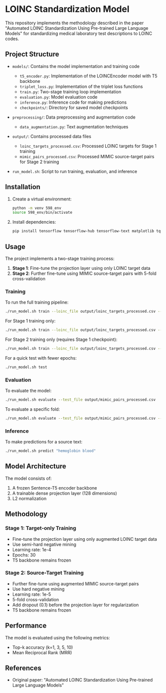 # LOINC Standardization Model

This repository implements the methodology described in the paper "Automated LOINC Standardization Using Pre-trained Large Language Models" for standardizing medical laboratory test descriptions to LOINC codes.

## Project Structure

- `models/`: Contains the model implementation and training code
  - `t5_encoder.py`: Implementation of the LOINCEncoder model with T5 backbone
  - `triplet_loss.py`: Implementation of the triplet loss functions
  - `train.py`: Two-stage training loop implementation
  - `evaluation.py`: Model evaluation code
  - `inference.py`: Inference code for making predictions
  - `checkpoints/`: Directory for saved model checkpoints

- `preprocessing/`: Data preprocessing and augmentation code
  - `data_augmentation.py`: Text augmentation techniques

- `output/`: Contains processed data files
  - `loinc_targets_processed.csv`: Processed LOINC targets for Stage 1 training
  - `mimic_pairs_processed.csv`: Processed MIMIC source-target pairs for Stage 2 training

- `run_model.sh`: Script to run training, evaluation, and inference

## Installation

1. Create a virtual environment:
   ```bash
   python -m venv 598_env
   source 598_env/bin/activate
   ```

2. Install dependencies:
   ```bash
   pip install tensorflow tensorflow-hub tensorflow-text matplotlib tqdm scikit-learn pandas numpy
   ```

## Usage

The project implements a two-stage training process:

1. **Stage 1**: Fine-tune the projection layer using only LOINC target data
2. **Stage 2**: Further fine-tune using MIMIC source-target pairs with 5-fold cross-validation

### Training

To run the full training pipeline:

```bash
./run_model.sh train --loinc_file output/loinc_targets_processed.csv --mimic_file output/mimic_pairs_processed.csv
```

For Stage 1 training only:

```bash
./run_model.sh train --loinc_file output/loinc_targets_processed.csv --stage1_only
```

For Stage 2 training only (requires Stage 1 checkpoint):

```bash
./run_model.sh train --loinc_file output/loinc_targets_processed.csv --mimic_file output/mimic_pairs_processed.csv --stage2_only
```

For a quick test with fewer epochs:

```bash
./run_model.sh test
```

### Evaluation

To evaluate the model:

```bash
./run_model.sh evaluate --test_file output/mimic_pairs_processed.csv
```

To evaluate a specific fold:

```bash
./run_model.sh evaluate --test_file output/mimic_pairs_processed.csv --fold_idx 0
```

### Inference

To make predictions for a source text:

```bash
./run_model.sh predict "hemoglobin blood"
```

## Model Architecture

The model consists of:

1. A frozen Sentence-T5 encoder backbone
2. A trainable dense projection layer (128 dimensions)
3. L2 normalization

## Methodology

### Stage 1: Target-only Training

- Fine-tune the projection layer using only augmented LOINC target data
- Use semi-hard negative mining
- Learning rate: 1e-4
- Epochs: 30
- T5 backbone remains frozen

### Stage 2: Source-Target Training

- Further fine-tune using augmented MIMIC source-target pairs
- Use hard negative mining
- Learning rate: 1e-5
- 5-fold cross-validation
- Add dropout (0.1) before the projection layer for regularization
- T5 backbone remains frozen

## Performance

The model is evaluated using the following metrics:

- Top-k accuracy (k=1, 3, 5, 10)
- Mean Reciprocal Rank (MRR)

## References

- Original paper: "Automated LOINC Standardization Using Pre-trained Large Language Models" 